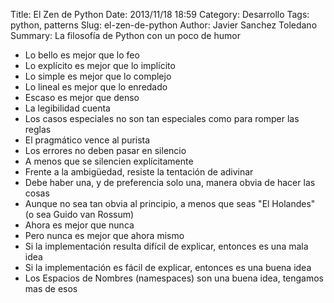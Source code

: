 Title: El Zen de Python
Date: 2013/11/18 18:59
Category: Desarrollo 
Tags: python, patterns 
Slug: el-zen-de-python
Author: Javier Sanchez Toledano
Summary: La filosofía de Python con un poco de humor

* Lo bello es mejor que lo feo
* Lo explícito es mejor que lo implícito
* Lo simple es mejor que lo complejo
* Lo lineal es mejor que lo enredado
* Escaso es mejor que denso
* La legibilidad cuenta
* Los casos especiales no son tan especiales como para romper las reglas
* El pragmático vence al purista
* Los errores no deben pasar en silencio
* A menos que se silencien explícitamente
* Frente a la ambigüedad, resiste la tentación de adivinar
* Debe haber una, y de preferencia solo una, manera obvia de hacer las cosas
* Aunque no sea tan obvia al principio, a menos que seas "El Holandes" (o sea Guido van Rossum)
* Ahora es mejor que nunca
* Pero nunca es mejor que ahora mismo
* Si la implementación resulta difícil de explicar, entonces es una mala idea
* Si la implementación es fácil de explicar, entonces es una buena idea
* Los Espacios de Nombres (namespaces) son una buena idea, tengamos mas de esos


